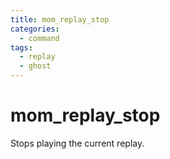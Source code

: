 ```yaml
---
title: mom_replay_stop
categories:
  - command
tags:
  - replay
  - ghost
---
```


# mom_replay_stop

Stops playing the current replay.
